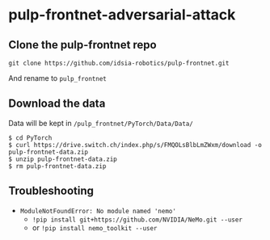 # pulp-frontnet-adversarial-attack

## Clone the pulp-frontnet repo
```
git clone https://github.com/idsia-robotics/pulp-frontnet.git
```
And rename to `pulp_frontnet`


## Download the data
Data will be kept in `/pulp_frontnet/PyTorch/Data/Data/`

```
$ cd PyTorch
$ curl https://drive.switch.ch/index.php/s/FMQOLsBlbLmZWxm/download -o pulp-frontnet-data.zip
$ unzip pulp-frontnet-data.zip
$ rm pulp-frontnet-data.zip
```

## Troubleshooting
* `ModuleNotFoundError: No module named 'nemo'`
    * `!pip install git+https://github.com/NVIDIA/NeMo.git --user`
    * or `!pip install nemo_toolkit --user`